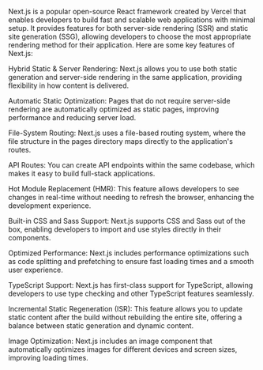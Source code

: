 Next.js is a popular open-source React framework created by Vercel that enables developers to build fast and scalable web applications with minimal setup. It provides features for both server-side rendering (SSR) and static site generation (SSG), allowing developers to choose the most appropriate rendering method for their application. Here are some key features of Next.js:

Hybrid Static & Server Rendering: Next.js allows you to use both static generation and server-side rendering in the same application, providing flexibility in how content is delivered.

Automatic Static Optimization: Pages that do not require server-side rendering are automatically optimized as static pages, improving performance and reducing server load.

File-System Routing: Next.js uses a file-based routing system, where the file structure in the pages directory maps directly to the application's routes.

API Routes: You can create API endpoints within the same codebase, which makes it easy to build full-stack applications.

Hot Module Replacement (HMR): This feature allows developers to see changes in real-time without needing to refresh the browser, enhancing the development experience.

Built-in CSS and Sass Support: Next.js supports CSS and Sass out of the box, enabling developers to import and use styles directly in their components.

Optimized Performance: Next.js includes performance optimizations such as code splitting and prefetching to ensure fast loading times and a smooth user experience.

TypeScript Support: Next.js has first-class support for TypeScript, allowing developers to use type checking and other TypeScript features seamlessly.

Incremental Static Regeneration (ISR): This feature allows you to update static content after the build without rebuilding the entire site, offering a balance between static generation and dynamic content.

Image Optimization: Next.js includes an image component that automatically optimizes images for different devices and screen sizes, improving loading times.
